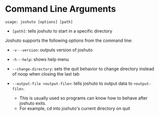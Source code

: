 # Command Line Arguments

```
usage: joshuto [options] [path]
```

- `[path]`: tells joshuto to start in a specific directory

Joshuto supports the following options from the command line:

- `-v` `--version`: outputs version of joshuto

- `-h` `--help`: shows help menu

- `--change-directory`: sets the quit behavior to change directory instead of
  noop when closing the last tab

- `--output-file <output-file>`: tells joshuto to output data to `<output-file>`.
  - This is usually used so programs can know how to behave after joshuto exits.
  - For example, cd into joshuto's current directory on quit
